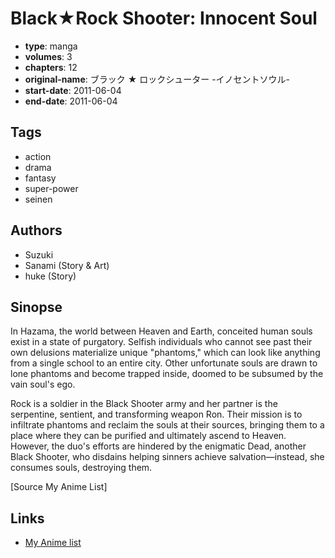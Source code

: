 # Black★Rock Shooter: Innocent Soul

-   **type**: manga
-   **volumes**: 3
-   **chapters**: 12
-   **original-name**: ブラック ★ ロックシューター -イノセントソウル-
-   **start-date**: 2011-06-04
-   **end-date**: 2011-06-04

## Tags

-   action
-   drama
-   fantasy
-   super-power
-   seinen

## Authors

-   Suzuki
-   Sanami (Story & Art)
-   huke (Story)

## Sinopse

In Hazama, the world between Heaven and Earth, conceited human souls exist in a state of purgatory. Selfish individuals who cannot see past their own delusions materialize unique "phantoms," which can look like anything from a single school to an entire city. Other unfortunate souls are drawn to lone phantoms and become trapped inside, doomed to be subsumed by the vain soul's ego.

Rock is a soldier in the Black Shooter army and her partner is the serpentine, sentient, and transforming weapon Ron. Their mission is to infiltrate phantoms and reclaim the souls at their sources, bringing them to a place where they can be purified and ultimately ascend to Heaven. However, the duo's efforts are hindered by the enigmatic Dead, another Black Shooter, who disdains helping sinners achieve salvation—instead, she consumes souls, destroying them.

[Source My Anime List]

## Links

-   [My Anime list](https://myanimelist.net/manga/26292/Black★Rock_Shooter__Innocent_Soul)
